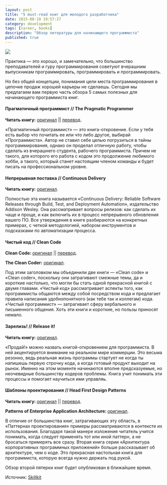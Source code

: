 ```yaml
---
layout: post
title: "5 must-read книг для молодого разработчика"
date: 2015-08-10 19:57:27
category: development
tags: [career, books]
description: "Обзор литературы для начинающего программиста"
published: true
---
```

<img src="http://blog.livecoding.tv/wp-content/uploads/2015/08/work-731198_1280.jpg" class="img-responsive" /><br />

	
<p>Практика — это хорошо, и замечательно, что большинство преподавателей и гуру программирования советуют вчерашним выпускникам программировать, программировать и программировать.</p>
<p>Но без общей концепции, понимания цели места программирования в цепочке продаж хорошей карьеры не сделаешь. Сегодня мы предлагаем вам первую часть обзора 5 самых полезных для начинающего программиста книг.</p>

<h4>Прагматичный программист // The Pragmatic Programmer</h4>
<p><strong>Читать книгу:</strong> <a href="http://www.amazon.com/The-Pragmatic-Programmer-Journeyman-Master/dp/020161622X" target="_blank">оригинал</a> || <a href="http://royallib.com/book/hant_endryu/programmist_pragmatik_put_ot_podmasterya_k_masteru.html" target="_blank">перевод</a>.</p>

<p>«Прагматичный программист» — это книга-откровение. Если у тебя есть выбор что почитать ее или что либо другое, выбирай «Программиста». Автор не ставил себе целью погрузиться в тайны программирования, однако он проделал отличную работу, чтобы сделать из вчерашнего студента, рабочего программиста. Причем не такого, для которого его работа с кодом это продолжение любимого хобби, а такого, который станет настоящим членом команды и будет писать на профессиональном уровне.</p>

<h4>Непрерывная поставка // Continuous Delivery</h4><strong>Читать книгу:</strong> <a href="http://www.amazon.com/Continuous-Delivery-Deployment-Automation-Addison-Wesley/dp/0321601912" target="_blank">оригинал</a>.

<p>Полностью эта книга называется «Continuous Delivery: Reliable Software Releases through Build, Test, and Deployment Automation», издательство Addison Wesley. Она рассматривает вопросы релизов: как сделать их чаще и проще, и как включить их в процесс непрерывного обновления вашего ПО. Все утверждения в книге разбираются на конкретных примерах, с четкой методологией, набором инструментов и подсказками по автоматизации процесса.</p>

<h4>Чистый код // Clean Code</h4>
<p><strong>Clean Code: </strong><a href="http://www.amazon.com/Clean-Code-Handbook-Software-Craftsmanship/dp/0132350882" target="_blank">оригинал</a> || <a href="http://www.ozon.ru/context/detail/id/5011068/" target="_blank">перевод</a>.</p>
<p><strong>The Clean Coder:</strong> <a href="http://www.amazon.com/The-Clean-Coder-Professional-Programmers/dp/0137081073" target="_blank">оригинал</a>.</p>
<p>Под этим заголовком мы объединили две книги — «Clean code» и «Clean coder», поскольку они затрагивают смежные темы, да и короткие настолько, что могли бы стать одной прекрасной книгой с двумя главами. «Чистый код» рассматривает аспекты того, как программисты общаются между собой посредством кода и предлагает правила написания удобнопонятного (как тебе так и коллегам) кода. «Чистый программист» — затрагивает сферу вербального и письменного общения. Хоть эти книги и короткие, но пользы приносят немало.</p>

<h4>Зарелизь! // Release it!</h4>
<p><strong>Читать книгу:</strong> <a href="http://www.amazon.com/Release-It-Production-Ready-Pragmatic-Programmers/dp/0978739213" target="_blank">оригинал</a>.</p>
<p>«Продай!» можно назвать книгой-откровением для программиста. В ней акцентируется внимание на реальном мире коммерции. Это весьма резонно, ведь реальная жизнь программы стартует не когда ты напишешь первую строчку кода, а когда готовый продукт выходит на рынок. Именно на этом моменте начинаются вполне предсказуемые, но неочевидные большинству кодеров проблемы. Книга учит понимать эти процессы и помогает научиться ими управляь.</p>

<h4>Шаблоны проектирования // Head First Design Patterns</h4>
<p><strong>Читать книгу: </strong><a href="http://www.amazon.com/First-Design-Patterns-Elisabeth-Freeman/dp/0596007124" target="_blank">оригинал</a> || <a href="http://www.ozon.ru/context/detail/id/31079082/" target="_blank">перевод</a>.</p><p><strong>Patterns of Enterprise Application Architecture</strong><strong>: </strong><a href="http://www.amazon.com/Patterns-Enterprise-Application-Architecture-Martin/dp/0321127420" target="_blank">оригинал</a>.</p>
<p>В отличие от большинства книг, затрагивающих эту область, в «Паттернах проектирования» примеры рассматриваются в контексте их использования. Благодаря такой манере изложения читатель учится понимать, когда следует применять тот или иной паттерн, а не бросаться примерять все сразу. Вторая книга серии «Архитектура корпоративных программных приложений» больше рассказывает об архитектуре, чем о коде. Это прекрасная настольная книга для программиста, которую всегда нужно держать под рукой.</p>
<p>Обзор второй пятерки книг будет опубликован в ближайшее время.</p>

Источник: <a href="http://skillkit.ru/kariera/10-must-read-knig-dlya-molodogo-programmera.html">Skillkit</a>
		
